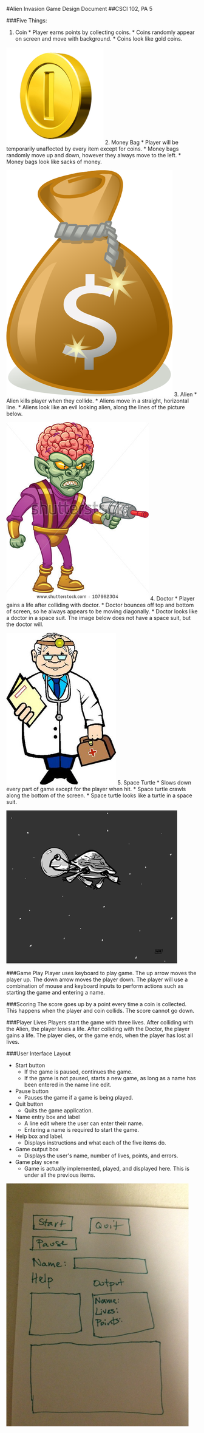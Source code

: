 #Alien Invasion Game Design Document
##CSCI 102, PA 5

###Five Things:
  1. Coin
    * Player earns points by collecting coins.
    * Coins randomly appear on screen and move with background.
    * Coins look like gold coins.
    
![alt text](images/coin.png "Coin")
  2. Money Bag
    * Player will be temporarily unaffected by every item except for coins.
    * Money bags randomly move up and down, however they always move to the left.
    * Money bags look like sacks of money.
    
![alt text](images/money-bag.png "Money Bag")
  3. Alien
    * Alien kills player when they collide.
    * Aliens move in a straight, horizontal line.
    * Aliens look like an evil looking alien, along the lines of the picture below.
    
![alt text](images/alien.jpg "Alien")
  4. Doctor
    * Player gains a life after colliding with doctor.
    * Doctor bounces off top and bottom of screen, so he always appears to be moving diagonally.
    * Doctor looks like a doctor in a space suit. The image below does not have a space suit, but the doctor will.

![alt text](images/doctor.jpg "Doctor")
  5. Space Turtle
    * Slows down every part of game except for the player when hit.
    * Space turtle crawls along the bottom of the screen.
    * Space turtle looks like a turtle in a space suit.

![alt text](images/space_turtle.gif "Space Turtle")

###Game Play
Player uses keyboard to play game. The up arrow moves the player up. The down arrow moves the player down. The player will use a combination of mouse and keyboard inputs to perform actions such as starting the game and entering a name.

###Scoring
The score goes up by a point every time a coin is collected. This happens when the player and coin collids. The score cannot go down.

###Player Lives
Players start the game with three lives. After colliding with the Alien, the player loses a life. After colliding with the Doctor, the player gains a life. The player dies, or the game ends, when the player has lost all lives.

###User Interface Layout
  * Start button
    - If the game is paused, continues the game.
    - If the game is not paused, starts a new game, as long as a name has been entered in the name line edit.
  * Pause button
    - Pauses the game if a game is being played.
  * Quit button
    - Quits the game application.
  * Name entry box and label
    - A line edit where the user can enter their name.
    - Entering a name is required to start the game.
  * Help box and label.
    - Displays instructions and what each of the five items do.
  * Game output box
    - Displays the user's name, number of lives, points, and errors.
  * Game play scene
    - Game is actually implemented, played, and displayed here. This is under all the previous items.
    
    
 ![alt text](images/layout.JPG "Layout")

